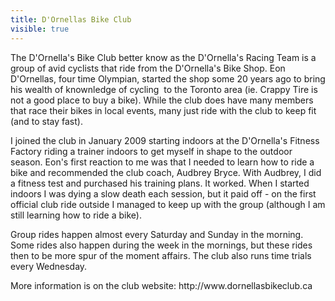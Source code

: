 ---title: D'Ornellas Bike Clubvisible: true---<p style="margin-top: 1em; margin-right: 0px; margin-bottom: 1em; margin-left: 0px; padding: 0px;">
  The D'Ornella's Bike Club better know as the D'Ornella's Racing Team is a group of avid cyclists that ride from the D'Ornella's Bike Shop. Eon D'Ornellas, four time Olympian, started the shop some 20 years ago to bring his wealth of knownledge of cycling&nbsp; to the Toronto area (ie. Crappy Tire is not a good place to buy a bike). While the club does have many members that race their bikes in local events, many just ride with the club to keep fit (and to stay fast).
</p>

<p style="margin-top: 1em; margin-right: 0px; margin-bottom: 1em; margin-left: 0px; padding: 0px;">
  I joined the club in January 2009 starting indoors at the D'Ornella's Fitness Factory riding a trainer indoors to get myself in shape to the outdoor season. Eon's first reaction to me was that I needed to learn how to ride a bike and recommended the club coach, Audbrey Bryce. With Audbrey, I did a fitness test and purchased his training plans. It worked. When I started indoors I was dying a slow death each session, but it paid off - on the first official club ride outside I managed to keep up with the group (although I am still learning how to ride a bike).
</p>

<p style="margin-top: 1em; margin-right: 0px; margin-bottom: 1em; margin-left: 0px; padding: 0px;">
  Group rides happen almost every Saturday and Sunday in the morning. Some rides also happen during the week in the mornings, but these rides then to be more spur of the moment affairs. The club also runs time trials every Wednesday.
</p>

<p style="margin-top: 1em; margin-right: 0px; margin-bottom: 1em; margin-left: 0px; padding: 0px;">
  More information is on the club website: http://www.dornellasbikeclub.ca
</p>

<div>
</div>